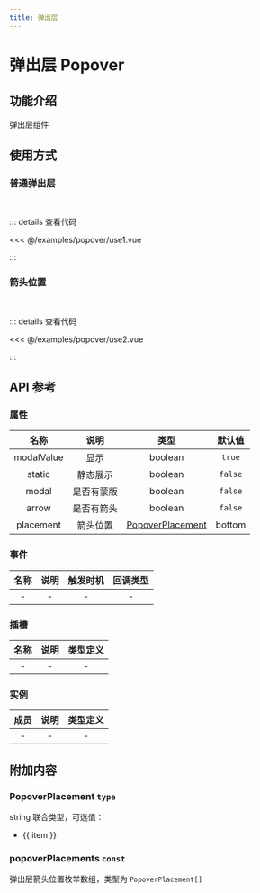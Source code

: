 ```yaml
---
title: 弹出层
---
```


# 弹出层 Popover

## 功能介绍

弹出层组件

## 使用方式

### 普通弹出层

<br />
<PopoverUse1 />

::: details 查看代码

<<< @/examples/popover/use1.vue

:::

### 箭头位置

<br />
<PopoverUse2 />

::: details 查看代码

<<< @/examples/popover/use2.vue

:::

## API 参考

### 属性

|    名称    |    说明    |                    类型                    | 默认值  |
| :--------: | :--------: | :----------------------------------------: | :-----: |
| modalValue |    显示    |                  boolean                   | `true`  |
|   static   |  静态展示  |                  boolean                   | `false` |
|   modal    | 是否有蒙版 |                  boolean                   | `false` |
|   arrow    | 是否有箭头 |                  boolean                   | `false` |
| placement  |  箭头位置  | [PopoverPlacement](#popoverplacement-type) | bottom  |

### 事件

| 名称 | 说明 | 触发时机 | 回调类型 |
| :--: | :--: | :------: | :------: |
|  -   |  -   |    -     |    -     |

### 插槽

| 名称 | 说明 | 类型定义 |
| :--: | :--: | :------: |
|  -   |  -   |    -     |

### 实例

| 成员 | 说明 | 类型定义 |
| :--: | :--: | :------: |
|  -   |  -   |    -     |

## 附加内容

### PopoverPlacement `type`

string 联合类型，可选值：

<ul>
    <li v-for="(item, index) in popoverPlacements" :key="index">{{ item }}</li>
</ul>

### popoverPlacements `const`

弹出层箭头位置枚举数组，类型为 `PopoverPlacement[]`

<script setup>
import PopoverUse1 from './use1.vue';
import PopoverUse2 from './use2.vue';
import { popoverPlacements } from '@pkgs/ui';
</script>
